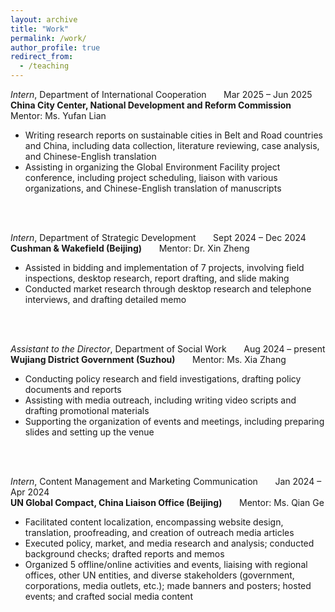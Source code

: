 ```yaml
---
layout: archive
title: "Work"
permalink: /work/
author_profile: true
redirect_from:
  - /teaching
---
```

*Intern*, Department of International Cooperation &nbsp;&nbsp;&nbsp;&nbsp;&nbsp; Mar 2025 – Jun 2025 <br>
**China City Center, National Development and Reform Commission** &nbsp;&nbsp;&nbsp;&nbsp;&nbsp; Mentor: Ms. Yufan Lian <br>
* Writing research reports on sustainable cities in Belt and Road countries and China, including data collection,
literature reviewing, case analysis, and Chinese-English translation
* Assisting in organizing the Global Environment Facility project conference, including project scheduling, liaison with
various organizations, and Chinese-English translation of manuscripts
<br>
<br>

*Intern*, Department of Strategic Development &nbsp;&nbsp;&nbsp;&nbsp;&nbsp; Sept 2024 – Dec 2024 <br>
**Cushman & Wakefield (Beijing)** &nbsp;&nbsp;&nbsp;&nbsp;&nbsp; Mentor: Dr. Xin Zheng <br>
* Assisted in bidding and implementation of 7 projects, involving field inspections, desktop research, report drafting, and slide making
* Conducted market research through desktop research and telephone interviews, and drafting detailed memo
<br>
<br>

*Assistant to the Director*, Department of Social Work &nbsp;&nbsp;&nbsp;&nbsp;&nbsp; Aug 2024 – present <br> 
**Wujiang District Government (Suzhou)** &nbsp;&nbsp;&nbsp;&nbsp;&nbsp; Mentor: Ms. Xia Zhang <br>
* Conducting policy research and field investigations, drafting policy documents and reports
* Assisting with media outreach, including writing video scripts and drafting promotional materials
* Supporting the organization of events and meetings, including preparing slides and setting up the venue
<br>
<br>

*Intern*, Content Management and Marketing Communication &nbsp;&nbsp;&nbsp;&nbsp;&nbsp; Jan 2024 – Apr 2024 <br>
**UN Global Compact, China Liaison Office (Beijing)**  &nbsp;&nbsp;&nbsp;&nbsp;&nbsp; Mentor: Ms. Qian Ge <br>
* Facilitated content localization, encompassing website design, translation, proofreading, and creation of outreach media articles
* Executed policy, market, and media research and analysis; conducted background checks; drafted reports and memos
* Organized 5 offline/online activities and events, liaising with regional offices, other UN entities, and diverse stakeholders (government, corporations, media outlets, etc.); made banners and posters; hosted events; and crafted social media content
